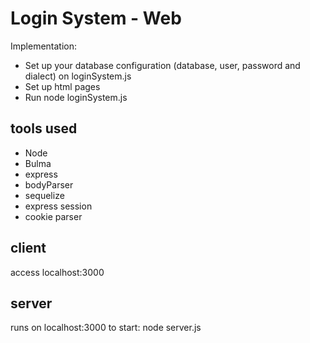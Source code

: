 # Login System - Web

Implementation: 
- Set up your database configuration (database, user, password and dialect) on loginSystem.js
- Set up html pages
- Run node loginSystem.js


## tools used
- Node
- Bulma
- express
- bodyParser
- sequelize
- express session
- cookie parser

## client 
access localhost:3000

## server
runs on localhost:3000
to start: node server.js

